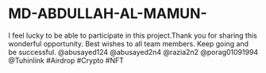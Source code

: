 # MD-ABDULLAH-AL-MAMUN-
I feel lucky to be able to participate in this project.Thank you for sharing this wonderful opportunity. Best wishes to all team members. Keep going and be successful. @abusayed124  @abusayed2n4  @razia2n2 @porag01091994 @Tuhinlink #Airdrop #Crypto #NFT
